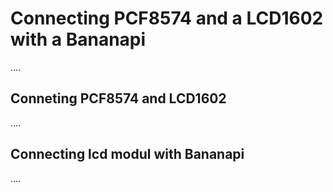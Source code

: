 Connecting PCF8574 and a LCD1602 with a Bananapi
================================================

....


Conneting PCF8574 and LCD1602
-----------------------------

....


Connecting lcd modul with Bananapi
----------------------------------

....
